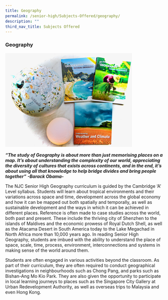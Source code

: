 ```yaml
---
title: Geography
permalink: /senior-high/Subjects-Offered/geography/
description: ""
third_nav_title: Subjects Offered
---
```

### Geography

<img src="/images/geo1.png" 
     style="width:80%">

**_“The study of Geography is about more than just memorising places on a map. It’s about understanding the complexity of our world, appreciating the diversity of cultures that exists across continents, and in the end, it’s about using all that knowledge to help bridge divides and bring people together”_** **_\-Barack Obama-_**             

The NJC Senior High Geography curriculum is guided by the Cambridge ‘A’ Level syllabus. Students will learn about tropical environments and their variations across space and time, development across the global economy and how it can be mapped out both spatially and temporally, as well as sustainable development and the ways in which it can be achieved in different places. Reference is often made to case studies across the world, both past and present. These include the thriving city of Shenzhen to the islands of Maldives and the economic prowess of Royal Dutch Shell, as well as the Atacama Desert in South America today to the Lake Megachad in North Africa more than 10,000 years ago. In reading Senior High Geography, students are imbued with the ability to understand the place of space, scale, time, process, environment, interconnections and systems in making sense of the world around them.

Students are often engaged in various activities beyond the classroom. As part of their curriculum, they are often required to conduct geographical investigations in neighbourhoods such as Chong Pang, and parks such as Bishan-Ang Mo Kio Park. They are also given the opportunity to participate in local learning journeys to places such as the Singapore City Gallery at Urban Redevelopment Authority, as well as overseas trips to Malaysia and even Hong Kong.